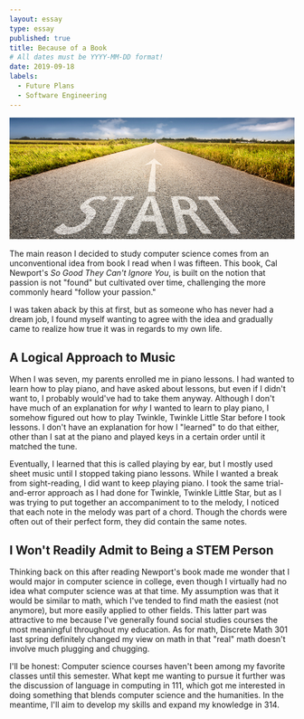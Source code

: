 ```yaml
---
layout: essay
type: essay
published: true
title: Because of a Book
# All dates must be YYYY-MM-DD format!
date: 2019-09-18
labels:
  - Future Plans
  - Software Engineering
---
```



<img class="ui medium left floated image" src="../images/whyCS.jpg">

The main reason I decided to study computer science comes from an unconventional idea from book I read when I was fifteen. This book, Cal Newport's *So Good They Can't Ignore You*, is built on the notion that passion is not "found" but cultivated over time, challenging the more commonly heard "follow your passion."

I was taken aback by this at first, but as someone who has never had a dream job, I found myself wanting to agree with the idea and gradually came to realize how true it was in regards to my own life. 

## A Logical Approach to Music

When I was seven, my parents enrolled me in piano lessons. I had wanted to learn how to play piano, and have asked about lessons, but even if I didn't want to, I probably would've had to take them anyway. Although I don't have much of an explanation for *why* I wanted to learn to play piano, I somehow figured out how to play Twinkle, Twinkle Little Star before I took lessons. I don't have an explanation for how I "learned" to do that either, other than I sat at the piano and played keys in a certain order until it matched the tune. 

Eventually, I learned that this is called playing by ear, but I mostly used sheet music until I stopped taking piano lessons. While I wanted a break from sight-reading, I did want to keep playing piano. I took the same trial-and-error approach as I had done for Twinkle, Twinkle Little Star, but as I was trying to put together an accompaniment to to the melody, I noticed that each note in the melody was part of a chord. Though the chords were often out of their perfect form, they did contain the same notes. 

## I Won't Readily Admit to Being a STEM Person

Thinking back on this after reading Newport's book made me wonder that I would major in computer science in college, even though I virtually had no idea what computer science was at that time. My assumption was that it would be similar to math, which I've tended to find math the easiest (not anymore), but more easily applied to other fields. This latter part was attractive to me because I've generally found social studies courses the most meaningful throughout my education. As for math, Discrete Math 301 last spring definitely changed my view on math in that "real" math doesn't involve much plugging and chugging.

I'll be honest: Computer science courses haven't been among my favorite classes until this semester. What kept me wanting to pursue it further was the discussion of language in computing in 111, which got me interested in doing something that blends computer science and the humanities. In the meantime, I'll aim to develop my skills and expand my knowledge in 314.
